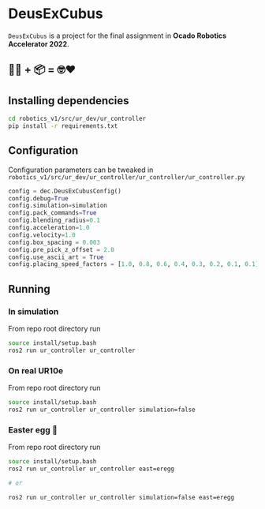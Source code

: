 # DeusExCubus

`DeusExCubus` is a project for the final assignment in **Ocado Robotics Accelerator 2022**.

## 🤖🦾 + 📦 = 🤓❤️

## Installing dependencies

```bash
cd robotics_v1/src/ur_dev/ur_controller
pip install -r requirements.txt
```

## Configuration

Configuration parameters can be tweaked in `robotics_v1/src/ur_dev/ur_controller/ur_controller/ur_controller.py`

```python
config = dec.DeusExCubusConfig()
config.debug=True
config.simulation=simulation
config.pack_commands=True
config.blending_radius=0.1
config.acceleration=1.0
config.velocity=1.0
config.box_spacing = 0.003
config.pre_pick_z_offset = 2.0
config.use_ascii_art = True
config.placing_speed_factors = [1.0, 0.8, 0.6, 0.4, 0.3, 0.2, 0.1, 0.1]
```

## Running

### In simulation

From repo root directory run
```bash
source install/setup.bash
ros2 run ur_controller ur_controller
```

### On real UR10e

From repo root directory run
```bash
source install/setup.bash
ros2 run ur_controller ur_controller simulation=false
```

### Easter egg 🐣

From repo root directory run
```bash
source install/setup.bash
ros2 run ur_controller ur_controller east=eregg

# or

ros2 run ur_controller ur_controller simulation=false east=eregg
```